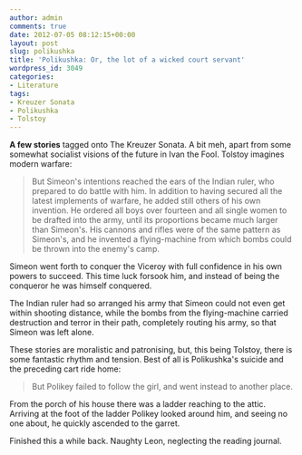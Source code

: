 ```yaml
---
author: admin
comments: true
date: 2012-07-05 08:12:15+00:00
layout: post
slug: polikushka
title: 'Polikushka: Or, the lot of a wicked court servant'
wordpress_id: 3049
categories:
- Literature
tags:
- Kreuzer Sonata
- Polikushka
- Tolstoy
---
```


**A few stories** tagged onto The Kreuzer Sonata. A bit meh, apart from some somewhat socialist visions of the future in Ivan the Fool. Tolstoy imagines modern warfare:


> But Simeon's intentions reached the ears of the Indian ruler, who
prepared to do battle with him. In addition to having secured all
the latest implements of warfare, he added still others of his own
invention. He ordered all boys over fourteen and all single women to
be drafted into the army, until its proportions became much larger than
Simeon's. His cannons and rifles were of the same pattern as Simeon's,
and he invented a flying-machine from which bombs could be thrown into
the enemy's camp.

Simeon went forth to conquer the Viceroy with full confidence in his own
powers to succeed. This time luck forsook him, and instead of being the
conqueror he was himself conquered.

The Indian ruler had so arranged his army that Simeon could not even
get within shooting distance, while the bombs from the flying-machine
carried destruction and terror in their path, completely routing his
army, so that Simeon was left alone.


These stories are moralistic and patronising, but, this being Tolstoy, there is some fantastic rhythm and tension. Best of all is Polikushka's suicide and the preceding cart ride home:


> But Polikey failed to follow the girl, and went instead to another place.

From the porch of his house there was a ladder reaching to the attic. Arriving at the foot of the ladder Polikey looked around him, and seeing no one about, he quickly ascended to the garret.


Finished this a while back. Naughty Leon, neglecting the reading journal.
